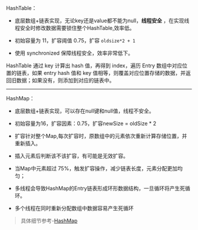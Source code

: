 HashTable：

- 底层数组+链表实现，无论key还是value都不能为null，**线程安全** ，在实现线程安全时修改数据需要锁住整个HashTable,效率低。

- 初始容量为 11，扩容阈值 0.75，扩容 `oldsize*2 + 1`

- 使用 synchronized 保障线程安全，效率非常低下。

HashTable 通过 key 计算出 hash 值，再得到 index，遍历 Entry 数组中对应位置的链表，如果 entry hash 值和 key 值相等，则覆盖对应位置存储的数据，并返回旧数据；如果没有，则添加到对应的链表中。

-----

HashMap：

- 底层数组+链表实现，可以存在null键和null值，线程不安全。

- 初始容量为16，扩容因素：0.75，扩容newSize = oldSize * 2

- 扩容针对整个Map,每次扩容时，原数组中的元素依次重新计算存储位置，并重新插入。

- 插入元素后判断该不该扩容，有可能是无效扩容。

- 当Map中元素超过 75%，触发扩容操作，减少链表长度，元素分配更加均匀；

- 多线程会导致HashMap的Entry链表形成环形数据结构，一旦循环将产生死循环。

- 多个线程在同时重新分配数组中数据容易产生死循环

> 具体细节参考-[HashMap](god/java_offer/1.1_JDK7_HashMap.md)